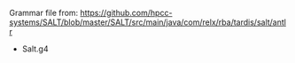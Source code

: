 Grammar file from:  https://github.com/hpcc-systems/SALT/blob/master/SALT/src/main/java/com/relx/rba/tardis/salt/antlr
* Salt.g4
